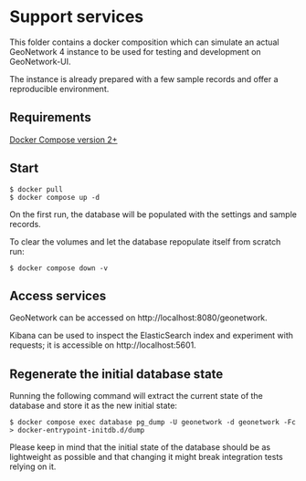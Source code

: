 # Support services

This folder contains a docker composition which can simulate an actual GeoNetwork 4 instance to be used 
for testing and development on GeoNetwork-UI.

The instance is already prepared with a few sample records and offer a reproducible environment.

## Requirements

[Docker Compose version 2+](https://docs.docker.com/compose/)

## Start

```shell
$ docker pull
$ docker compose up -d
```

On the first run, the database will be populated with the settings and sample records.

To clear the volumes and let the database repopulate itself from scratch run:

```shell
$ docker compose down -v
```

## Access services

GeoNetwork can be accessed on http://localhost:8080/geonetwork.

Kibana can be used to inspect the ElasticSearch index and experiment with requests; it is accessible on http://localhost:5601. 

## Regenerate the initial database state

Running the following command will extract the current state of the database and store it as the new initial state:

```shell
$ docker compose exec database pg_dump -U geonetwork -d geonetwork -Fc > docker-entrypoint-initdb.d/dump
```

Please keep in mind that the initial state of the database should be as lightweight as possible and that changing it might break
integration tests relying on it.
